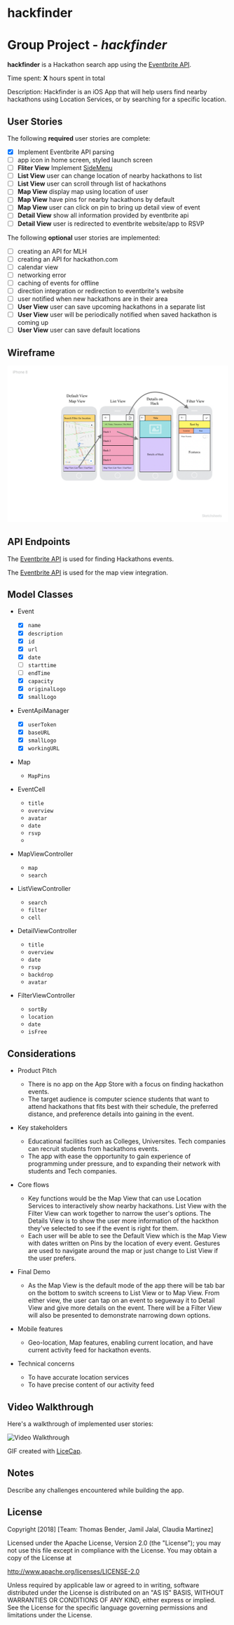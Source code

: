 # hackfinder
# Group Project - *hackfinder*


**hackfinder** is a Hackathon search app using the [Eventbrite API](https://www.eventbrite.com/developer/v3/).

Time spent: **X** hours spent in total

Description: 
Hackfinder is an iOS App that will help users find nearby hackathons using Location Services, or by searching for a specific location.

## User Stories

The following **required** user stories are complete:
- [x] Implement Eventbrite API parsing
- [ ] app icon in home screen, styled launch screen
- [ ] **Fliter View** Implement [SideMenu](https://github.com/jonkykong/SideMenu)
- [ ] **List View** user can change location of nearby hackathons to list
- [ ] **List View** user can scroll through list of hackathons
- [ ] **Map View** display map using location of user
- [ ] **Map View** have pins for nearby hackathons by default
- [ ] **Map View** user can click on pin to bring up detail view of event
- [ ] **Detail View** show all information provided by eventbrite api
- [ ] **Detail View** user is redirected to eventbrite website/app to RSVP

The following **optional** user stories are implemented:

- [ ] creating an API for MLH
- [ ] creating an API for hackathon.com
- [ ] calendar view
- [ ] networking error
- [ ] caching of events for offline
- [ ] direction integration or redirection to eventbrite's website
- [ ] user notified when new hackathons are in their area
- [ ] **User View** user can save upcoming hackathons in a separate list
- [ ] **User View** user will be periodically notified when saved hackathon is coming up
- [ ] **User View** user can save default locations

## Wireframe

<img src='https://raw.githubusercontent.com/hackfinder00/hackfinder/master/wireframe.png'>

## API Endpoints

The [Eventbrite API](https://cloud.google.com/maps-platform/) is used for finding Hackathons events.

The [Eventbrite API](https://cloud.google.com/maps-platform/) is used for the map view integration.

## Model Classes
- Event
  - [x] `name`
  - [x] `description`
  - [x] `id`
  - [x] `url`
  - [x] `date`
  - [ ] `starttime`
  - [ ] `endTime`
  - [x] `capacity`
  - [x] `originalLogo`
  - [x] `smallLogo`

- EventApiManager
  - [x] `userToken`
  - [x] `baseURL`
  - [x] `smallLogo`
  - [x] `workingURL`

- Map
  - `MapPins`

- EventCell
  - `title`
  - `overview`
  - `avatar`
  - `date`
  - `rsvp`
  - 

- MapViewController
  - `map`
  - `search`

- ListViewController
  - `search`
  - `filter`
  - `cell`

- DetailViewController
  - `title`
  - `overview`
  - `date`
  - `rsvp`
  - `backdrop`
  - `avatar`

- FilterViewController
  - `sortBy`
  - `location`
  - `date`
  - `isFree`
  
## Considerations
- Product Pitch
  - There is no app on the App Store with a focus on finding hackathon events. 
  - The target audience is computer science students that want to attend hackathons that fits best with their schedule, the preferred distance, and preference details into gaining in the event.
  
- Key stakeholders
  - Educational facilities such as Colleges, Universites. Tech companies can recruit students from hackathons events.
  - The app with ease the opportunity to gain experience of programming under pressure, and to expanding their network with students and Tech companies. 
  
- Core flows
  - Key functions would be the Map View that can use Location Services to interactively show nearby hackathons. List View with the Filter View can work together to narrow the user's options. The Details View is to show the user more information of the hackthon they've selected to see if the event is right for them.  
  - Each user will be able to see the Default View which is the Map View with dates written on Pins by the location of every event. Gestures are used to navigate around the map or just change to List View if the user prefers.
  
- Final Demo
  - As the Map View is the default mode of the app there will be tab bar on the bottom to switch screens to List View or to Map View. From either view, the user can tap on an event to segueway it to Detail View and give more details on the event. There will be a Filter View will also be presented to demonstrate narrowing down options.
 
- Mobile features
  - Geo-location, Map features, enabling current location, and have current activity feed for hackathon events.
  
- Technical concerns
  - To have accurate location services
  - To have precise content of our activity feed
  

## Video Walkthrough

Here's a walkthrough of implemented user stories:

<img src='http://i.imgur.com/link/to/your/gif/file.gif' title='Video Walkthrough' width='' alt='Video Walkthrough' />

GIF created with [LiceCap](http://www.cockos.com/licecap/).

## Notes

Describe any challenges encountered while building the app.

## License

Copyright [2018] [Team: Thomas Bender, Jamil Jalal, Claudia Martinez]

Licensed under the Apache License, Version 2.0 (the "License");
you may not use this file except in compliance with the License.
You may obtain a copy of the License at

http://www.apache.org/licenses/LICENSE-2.0

Unless required by applicable law or agreed to in writing, software
distributed under the License is distributed on an "AS IS" BASIS,
WITHOUT WARRANTIES OR CONDITIONS OF ANY KIND, either express or implied.
See the License for the specific language governing permissions and
limitations under the License.
